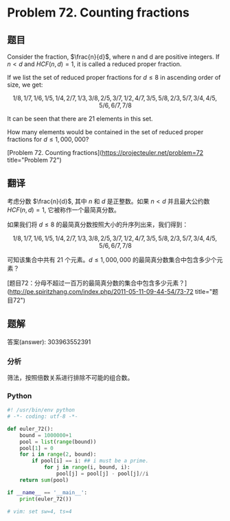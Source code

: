Problem 72. Counting fractions
========================================

## 题目

Consider the fraction, $\frac{n}{d}$, where n and d are positive integers. If $n < d$ and $HCF(n,d)=1$,
it is called a reduced proper fraction.

If we list the set of reduced proper fractions for $d \le 8$ in ascending order of size, we get:

$$1/8, 1/7, 1/6, 1/5, 1/4, 2/7, 1/3, 3/8, 2/5, 3/7, 1/2, 4/7, 3/5, 5/8, 2/3, 5/7, 3/4, 4/5, 5/6, 6/7, 7/8$$

It can be seen that there are $21$ elements in this set.

How many elements would be contained in the set of reduced proper fractions for $d \le 1,000,000$?

[Problem 72. Counting fractions](https://projecteuler.net/problem=72 title="Problem 72")

## 翻译

考虑分数 $\frac{n}{d}$, 其中 $n$ 和 $d$ 是正整数。如果 $n < d$ 并且最大公约数 $HCF(n,d)=1$, 它被称作一个最简真分数。

如果我们将 $d \le 8$ 的最简真分数按照大小的升序列出来，我们得到：

$$1/8, 1/7, 1/6, 1/5, 1/4, 2/7, 1/3, 3/8, 2/5 , 3/7, 1/2, 4/7, 3/5, 5/8, 2/3, 5/7, 3/4, 4/5, 5/6, 6/7, 7/8 $$

可知该集合中共有 $21$ 个元素。$d \le 1,000,000$ 的最简真分数集合中包含多少个元素？

[题目72：分母不超过一百万的最简真分数的集合中包含多少元素？](http://pe.spiritzhang.com/index.php/2011-05-11-09-44-54/73-72 title="题目72")

## 题解

答案(answer): 303963552391

### 分析

筛法，按照倍数关系进行排除不可能的组合数。

### Python

~~~python
#! /usr/bin/env python
# -*- coding: utf-8 -*-

def euler_72():
    bound = 1000000+1
    pool = list(range(bound))
    pool[1] = 0
    for i in range(2, bound):
        if pool[i] == i: ## i must be a prime.
            for j in range(i, bound, i):
                pool[j] = pool[j] - pool[j]//i
    return sum(pool)

if __name__ == '__main__':
    print(euler_72())

# vim: set sw=4, ts=4
~~~
